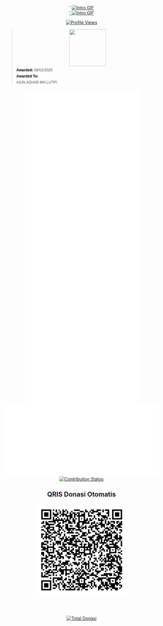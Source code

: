 <div align="center">
   <!-- Animated GIF -->
   <div align="center">'
      <a href="#" alt="anchor">
      <img src="https://raw.githubusercontent.com/AutoFTbot/AutoFTbot/refs/heads/main/assets/halos.gif" 
           alt="Intro GIF" width="500" />
   </div>
   <div align="center">
   <!-- Animated GIF -->
   <div align="center">'
      <a href="#" alt="anchor">
      <img src="https://holopin.me/autoftbot" 
           alt="Intro GIF" width="500" />
   </div>
   
   <!-- Profile Views Counter -->
   <p align="center">
      <a href="#" alt="anchor">
         <img height="20" src="https://komarev.com/ghpvc/?username=AutoFTbot&style=flat-square&color=blue&label=PROFILE+VIEWS" alt="Profile Views">
      </a>
   </p>

   <!-- Badgr Badge -->
   <div align="center">
      <blockquote class="badgr-badge" style="font-family: Helvetica, Roboto, &quot;Segoe UI&quot;, Calibri, sans-serif;">
         <a href="https://badgr.com/public/assertions/veQ9T_WLQe2RLNAh7xoQvw?identity__email=aginazharmhlutfy%40gmail.com">
            <img width="120px" height="120px" src="https://api.badgr.io/public/assertions/veQ9T_WLQe2RLNAh7xoQvw/image">
         </a>
         <p class="badgr-badge-date" style="margin: 0; font-size: 12px; font-style: normal; font-stretch: normal; line-height: 1.67; letter-spacing: normal; text-align: left; color: #555555;">
            <strong style="font-size: 12px; font-weight: bold; font-style: normal; font-stretch: normal; line-height: 1.67; letter-spacing: normal; text-align: left; color: #000;">Awarded: </strong>08/02/2025
         </p>
         <p class="badgr-badge-recipient" style="margin: 0; font-size: 12px; font-style: normal; font-stretch: normal; line-height: 1.67; letter-spacing: normal; text-align: left; color: #555555;">
            <strong style="font-size: 12px; font-weight: bold; font-style: normal; font-stretch: normal; line-height: 1.67; letter-spacing: normal; text-align: left; color: #000;">Awarded To: </strong>
            <span style="display: block;"> AGIN AZHAR MH LUTPI</span>
         </p>
         <script async="async" src="https://badgr.com/assets/widgets.bundle.js"></script>
      </blockquote>
   </div>

   <!-- Achievements Metrics -->
   <div align="center">
      <a href="#" alt="anchor">
         <img src="metrics.plugin.achievements.svg" alt="Achievements" />
      </a>
   </div>

   <!-- Isocalendar (Contributions Calendar) -->
   <div align="center">
      <a href="#" alt="anchor">
         <img src="metrics.plugin.isocalendar.svg" alt="Contributions calendar" />
      </a>
   </div>

   <!-- Contribution Status -->
   <div align="center">
      <a href="#" alt="anchor">
         <img src="https://github-contribution-stats.vercel.app/api/?username=AutoFTbot" alt="Contribution Status" />
      </a>
   </div>

<!-- QRIS_START -->
<div align="center">

<h2>QRIS Donasi Otomatis</h2>

<img src="qris.png" alt="QRIS" width="300" />

<br><br>

</div>
<!-- QRIS_END -->
<p align="center">
  <a href="https://github.com/AutoFTbot/AutoFTbot">
    <img src="https://img.shields.io/endpoint?url=https://gist.githubusercontent.com/AutoFTbot/86a13cfb221fc094c35b4320e102d759/raw/total-donations.json" alt="Total Donasi"/>
  </a>
</p>
</div>

<br/>


